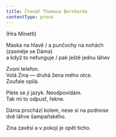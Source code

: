 ```yaml
---
title: Čtenář Thomase Bernharda
contentType: prose
---
```


<section>

(Hra Minetti)

Maska na hlavě / a punčochy na nohách  
(zasměje se Dáma)  
a když to nefunguje / pak ještě jednu láhev

Zvoní telefon.  
Volá Zina — druhá žena mého otce.  
Zoufale opilá.

Plete se jí jazyk. Neodpovídám.  
Tak mi to odpusť, řekne.

Dáma prochází kolem, nese si na podnose  
dvě láhve šampaňského.

Zina zavěsí a v pokoji je opět ticho.

</section>
